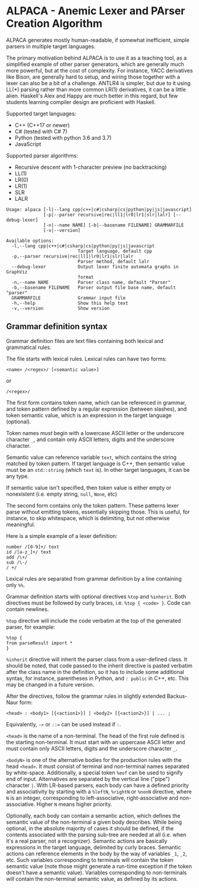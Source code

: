 # ALPACA - Anemic Lexer and PArser Creation Algorithm

ALPACA generates mostly human-readable, if somewhat inefficient, simple
parsers in multiple target languages.

The primary motivation behind ALPACA is to use it as a teaching tool, as a simplified example of other parser generators, which are generally much more powerful, but at the cost of complexity. For instance, YACC derivatives like Bison, are generally hard to setup, and wiring those together with a lexer can also be a bit of a challenge. ANTLR4 is simpler, but due to it using LL(*) parsing rather than more common LR(1) derivatives, it can be a little alien. Haskell's Alex and Happy are much better in this regard, but few students learning compiler design are proficient with Haskell.

Supported target languages:

- C++ (C++17 or newer)
- C# (tested with C# 7)
- Python (tested with python 3.6 and 3.7)
- JavaScript

Supported parser algorithms:

- Recursive descent with 1-character preview (no backtracking)
- LL(1)
- LR(0)
- LR(1)
- SLR
- LALR

```
Usage: alpaca [-l|--lang cpp|c++|c#|csharp|cs|python|py|js|javascript]
              [-p|--parser recursive|rec|ll1|lr0|lr1|slr|lalr] [--debug-lexer]
              [-n|--name NAME] [-b|--basename FILENAME] GRAMMARFILE
              [-v|--version]

Available options:
  -l,--lang cpp|c++|c#|csharp|cs|python|py|js|javascript
                           Target language, default cpp
  -p,--parser recursive|rec|ll1|lr0|lr1|slr|lalr
                           Parser method, default lalr
  --debug-lexer            Output lexer finite automata graphs in GraphViz
                           format
  -n,--name NAME           Parser class name, default "Parser"
  -b,--basename FILENAME   Parser output file base name, default "parser"
  GRAMMARFILE              Grammar input file
  -h,--help                Show this help text
  -v,--version             Show version
```

## Grammar definition syntax

Grammar definition files are text files containing both lexical and grammatical rules.

The file starts with lexical rules. Lexical rules can have two forms:
```
<name> /<regex>/ [<semantic value>]
```
or
```
/<regex>/
```

The first form contains token name, which can be referenced in grammar, and token pattern defined by a regular expression (between slashes), and token semantic value, which is an expression in the target language (optional).

Token names _must_ begin with a lowercase ASCII letter or the underscore character `_`, and contain only ASCII letters, digits and the underscore character.

Semantic value can reference variable `text`, which contains the string matched by token pattern. If target language is C++, then semantic value must be an `std::string` (which `text` is). In other target languages, it can be any type.

If semantic value isn't specified, then token value is either empty or nonexistent (i.e. empty string, `null`, `None`, etc)

The second form contains only the token pattern. These patterns lexer parse without emitting tokens, essentially skipping those. This is useful, for instance, to skip whitespace, which is delimiting, but not otherwise meaningful.

Here is a simple example of a lexer definition:

```
number /[0-9]+/ text
id /[a-z_]+/ text
add /\+/
sub /\-/
/ +/
```

Lexical rules are separated from grammar definition by a line containing only `%%`.

Grammar definition starts with optional directives `%top` and `%inherit`. Both directives must be followed by curly braces, i.e. `%top { <code> }`. Code can contain newlines.

`%top` directive will include the code verbatim at the top of the generated parser, for example:

```
%top {
from parseResult import *
}
```

`%inherit` directive will inherit the parser class from a user-defined class. It should be noted, that code passed to the inherit directive is pasted verbatim after the class name in the definition, so it has to include some additional syntax, for instance, parentheses in Python, and `: public` in C++, etc. This may be changed in a future version.

After the directives, follow the grammar rules in slightly extended Backus-Naur form:

`<head> : <body1> [{<action1>}] | <body2> [{<action2>}] | ... ;`

Equivalently, `->` or `::=` can be used instead if `:`.

`<head>` is the name of a non-terminal. The head of the first rule defined is the starting non-terminal. It must start with an uppercase ASCII letter and must contain only ASCII letters, digits and the underscore character `_`.

`<bodyN>` is one of the alternative bodies for the production rules with the head `<head>`. It must consist of terminal and non-terminal names separated by white-space. Additionally, a special token `%eof` can be used to signify end of input. Alternatives are separated by the vertical line ("pipe") character `|`. With LR-based parsers, each body can have a defined priority and associativity by starting with a `%leftN`, `%rightN` or `%nonN` directive, where `N` is an integer, corresponding to left-associative, right-associative and non-associative. Higher `N` means higher priority.

Optionally, each body can contain a semantic action, which defines the semantic value of the non-terminal a given body describes. While being optional, in the absolute majority of cases it should be defined, if the contents associated with the parsing sub-tree are needed at all (i.e. when it's a real parser, not a recognizer). Semantic actions are basically expressions in the target language, delimited by curly braces. Semantic actions can reference elements in the body by the way of variables `_1`, `_2`, etc. Such variables corresponding to terminals will contain the token semantic value (note those might generate a run-time exception if the token doesn't have a semantic value). Variables corresponding to non-terminals will contain the non-terminal semantic value, as defined by its actions.
